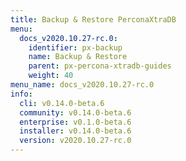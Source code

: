 ```yaml
---
title: Backup & Restore PerconaXtraDB
menu:
  docs_v2020.10.27-rc.0:
    identifier: px-backup
    name: Backup & Restore
    parent: px-percona-xtradb-guides
    weight: 40
menu_name: docs_v2020.10.27-rc.0
info:
  cli: v0.14.0-beta.6
  community: v0.14.0-beta.6
  enterprise: v0.1.0-beta.6
  installer: v0.14.0-beta.6
  version: v2020.10.27-rc.0
---
```


